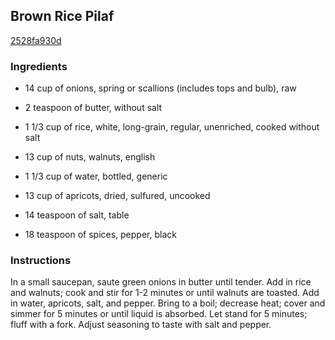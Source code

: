 ## Brown Rice Pilaf

[2528fa930d](http://www.food.com/recipe/brown-rice-pilaf-455664)

### Ingredients

 - 14 cup of onions, spring or scallions (includes tops and bulb), raw

 - 2 teaspoon of butter, without salt

 - 1 1/3 cup of rice, white, long-grain, regular, unenriched, cooked without salt

 - 13 cup of nuts, walnuts, english

 - 1 1/3 cup of water, bottled, generic

 - 13 cup of apricots, dried, sulfured, uncooked

 - 14 teaspoon of salt, table

 - 18 teaspoon of spices, pepper, black

### Instructions

In a small saucepan, saute green onions in butter until tender. Add in rice and walnuts; cook and stir for 1-2 minutes or until walnuts are toasted. Add in water, apricots, salt, and pepper. Bring to a boil; decrease heat; cover and simmer for 5 minutes or until liquid is absorbed. Let stand for 5 minutes; fluff with a fork. Adjust seasoning to taste with salt and pepper.